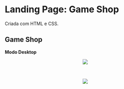 # Landing Page: Game Shop

Criada com HTML e CSS.

## Game Shop

**Modo Desktop**

<P align="center">
<img src="./img/img-readme/desktop.png">
</p>
<br/>

<P align="center">
<img src="./img/img-readme/desktop.png">
</p>
